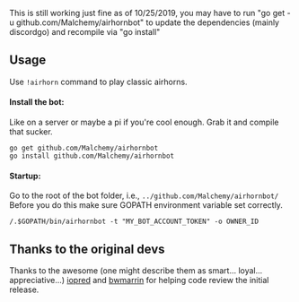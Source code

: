 This is still working just fine as of 10/25/2019, you may have to run "go get -u github.com/Malchemy/airhornbot" to update the dependencies (mainly discordgo) and recompile via "go install"


## Usage
Use `!airhorn` command to play classic airhorns.

#### Install the bot:
Like on a server or maybe a pi if you're cool enough. Grab it and compile that sucker.
```
go get github.com/Malchemy/airhornbot
go install github.com/Malchemy/airhornbot
```
#### Startup:
Go to the root of the bot folder, i.e., `../github.com/Malchemy/airhornbot/`
Before you do this make sure GOPATH environment variable set correctly.
```
/.$GOPATH/bin/airhornbot -t "MY_BOT_ACCOUNT_TOKEN" -o OWNER_ID
```

## Thanks to the original devs
Thanks to the awesome (one might describe them as smart... loyal... appreciative...) [iopred](https://github.com/iopred) and [bwmarrin](https://github.com/bwmarrin/discordgo) for helping code review the initial release.
